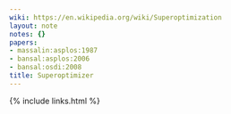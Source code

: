 ```yaml
---
wiki: https://en.wikipedia.org/wiki/Superoptimization
layout: note
notes: {}
papers:
- massalin:asplos:1987
- bansal:asplos:2006
- bansal:osdi:2008
title: Superoptimizer
---
```

{% include links.html %}
